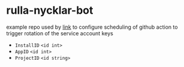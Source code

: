 # rulla-nycklar-bot

example repo used by [link](https://github.com/shelmangroup/github-rulla-nycklar) 
to configure scheduling of github action to trigger rotation of the service account keys

* `InstallID` `<id int>`
* `AppID` `<id int>`
* `ProjectID` `<id string>`

